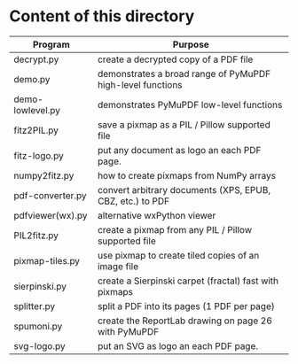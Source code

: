 # Content of this directory

Program | Purpose
------- | -------
decrypt.py | create a decrypted copy of a PDF file
demo.py | demonstrates a broad range of PyMuPDF high-level functions
demo-lowlevel.py | demonstrates PyMuPDF low-level functions
fitz2PIL.py | save a pixmap as a PIL / Pillow supported file
fitz-logo.py | put any document as logo an each PDF page.
numpy2fitz.py | how to create pixmaps from NumPy arrays
pdf-converter.py | convert arbitrary documents (XPS, EPUB, CBZ, etc.) to PDF
pdfviewer(wx).py | alternative wxPython viewer
PIL2fitz.py | create a pixmap from any PIL / Pillow supported file
pixmap-tiles.py | use pixmap to create tiled copies of an image file
sierpinski.py | create a Sierpinski carpet (fractal) fast with pixmaps
splitter.py | split a PDF into its pages (1 PDF per page)
spumoni.py | create the ReportLab drawing on page 26 with PyMuPDF
svg-logo.py | put an SVG as logo an each PDF page.
